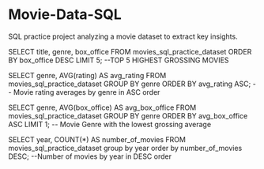 # Movie-Data-SQL
SQL practice project analyzing a movie dataset to extract key insights.


SELECT title, genre, box_office
FROM movies_sql_practice_dataset
ORDER BY box_office DESC
LIMIT 5;
--TOP 5 HIGHEST GROSSING MOVIES

SELECT genre, AVG(rating) AS avg_rating
FROM movies_sql_practice_dataset
GROUP BY genre
ORDER BY avg_rating ASC;
-- Movie rating averages by genre in ASC order

SELECT genre, AVG(box_office) AS avg_box_office
FROM movies_sql_practice_dataset
GROUP BY genre
ORDER BY avg_box_office ASC
LIMIT 1;
-- Movie Genre with the lowest grossing average

SELECT year, COUNT(*) AS number_of_movies
FROM movies_sql_practice_dataset
group by year
order by number_of_movies DESC;
--Number of movies by year in DESC order
